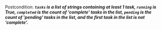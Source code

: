 Postcondition: ***`tasks` is a list of strings containing at least 1 task, `running` is True, `completed` is the count of 'complete' tasks in the list, `pending` is the count of 'pending' tasks in the list, and the first task in the list is not 'complete'.***